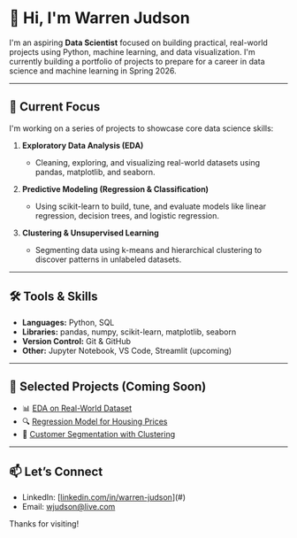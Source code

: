 # 👋 Hi, I'm Warren Judson

I'm an aspiring **Data Scientist** focused on building practical, real-world projects using Python, machine learning, and data visualization. I'm currently building a portfolio of projects to prepare for a career in data science and machine learning in Spring 2026.

---

## 🚀 Current Focus
I'm working on a series of projects to showcase core data science skills:

1. **Exploratory Data Analysis (EDA)**
   - Cleaning, exploring, and visualizing real-world datasets using pandas, matplotlib, and seaborn.

2. **Predictive Modeling (Regression & Classification)**
   - Using scikit-learn to build, tune, and evaluate models like linear regression, decision trees, and logistic regression.

3. **Clustering & Unsupervised Learning**
   - Segmenting data using k-means and hierarchical clustering to discover patterns in unlabeled datasets.

---

## 🛠️ Tools & Skills
- **Languages:** Python, SQL
- **Libraries:** pandas, numpy, scikit-learn, matplotlib, seaborn
- **Version Control:** Git & GitHub
- **Other:** Jupyter Notebook, VS Code, Streamlit (upcoming)

---

## 📌 Selected Projects (Coming Soon)
- 📊 [EDA on Real-World Dataset](#)
- 🔍 [Regression Model for Housing Prices](#)
- 🎯 [Customer Segmentation with Clustering](#)

---

## 📫 Let’s Connect
- LinkedIn: [[linkedin.com/in/warren-judson](https://www.linkedin.com/in/warren-judson-mcsa/)](#)
- Email: [wjudson@live.com](mailto:wjudson@live.com)

Thanks for visiting!

  

<!---
wjkaliman/wjkaliman is a ✨ special ✨ repository because its `README.md` (this file) appears on your GitHub profile.
You can click the Preview link to take a look at your changes.
--->
